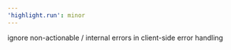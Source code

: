 ```yaml
---
'highlight.run': minor
---
```


ignore non-actionable / internal errors in client-side error handling
